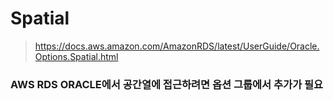 Spatial
===
>https://docs.aws.amazon.com/AmazonRDS/latest/UserGuide/Oracle.Options.Spatial.html

### AWS RDS ORACLE에서 공간열에 접근하려면 옵션 그룹에서 추가가 필요
